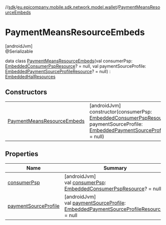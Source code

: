 //[sdk](../../../index.md)/[eu.epicompany.mobile.sdk.network.model.wallet](../index.md)/[PaymentMeansResourceEmbeds](index.md)

# PaymentMeansResourceEmbeds

[androidJvm]\
@Serializable

data class [PaymentMeansResourceEmbeds](index.md)(val consumerPsp: [EmbeddedConsumerPspResource](../-embedded-consumer-psp-resource/index.md)? = null, val paymentSourceProfile: [EmbeddedPaymentSourceProfileResource](../-embedded-payment-source-profile-resource/index.md)? = null) : [EmbeddedHalResources](../../eu.epicompany.mobile.android.data.network.model.hypermedia/-embedded-hal-resources/index.md)

## Constructors

| | |
|---|---|
| [PaymentMeansResourceEmbeds](-payment-means-resource-embeds.md) | [androidJvm]<br>constructor(consumerPsp: [EmbeddedConsumerPspResource](../-embedded-consumer-psp-resource/index.md)? = null, paymentSourceProfile: [EmbeddedPaymentSourceProfileResource](../-embedded-payment-source-profile-resource/index.md)? = null) |

## Properties

| Name | Summary |
|---|---|
| [consumerPsp](consumer-psp.md) | [androidJvm]<br>val [consumerPsp](consumer-psp.md): [EmbeddedConsumerPspResource](../-embedded-consumer-psp-resource/index.md)? = null |
| [paymentSourceProfile](payment-source-profile.md) | [androidJvm]<br>val [paymentSourceProfile](payment-source-profile.md): [EmbeddedPaymentSourceProfileResource](../-embedded-payment-source-profile-resource/index.md)? = null |
